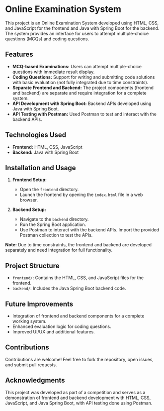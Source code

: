 # Online Examination System

This project is an Online Examination System developed using HTML, CSS, and JavaScript for the frontend and Java with Spring Boot for the backend. The system provides an interface for users to attempt multiple-choice questions (MCQs) and coding questions.

## Features
- **MCQ-based Examinations:** Users can attempt multiple-choice questions with immediate result display.
- **Coding Questions:** Support for writing and submitting code solutions with basic evaluation (not fully integrated due to time constraints).
- **Separate Frontend and Backend:** The project components (frontend and backend) are separate and require integration for a complete system.
- **API Development with Spring Boot:** Backend APIs developed using Java with Spring Boot.
- **API Testing with Postman:** Used Postman to test and interact with the backend APIs.

## Technologies Used
- **Frontend:** HTML, CSS, JavaScript
- **Backend:** Java with Spring Boot

## Installation and Usage
1. **Frontend Setup:**
   - Open the `frontend` directory.
   - Launch the frontend by opening the `index.html` file in a web browser.

2. **Backend Setup:**
   - Navigate to the `backend` directory.
   - Run the Spring Boot application.
   - Use Postman to interact with the backend APIs. Import the provided Postman collection to test the APIs.

**Note:** Due to time constraints, the frontend and backend are developed separately and need integration for full functionality.

## Project Structure
- `frontend/`: Contains the HTML, CSS, and JavaScript files for the frontend.
- `backend/`: Includes the Java Spring Boot backend code.

## Future Improvements
- Integration of frontend and backend components for a complete working system.
- Enhanced evaluation logic for coding questions.
- Improved UI/UX and additional features.

## Contributions
Contributions are welcome! Feel free to fork the repository, open issues, and submit pull requests.

## Acknowledgments
This project was developed as part of a competition and serves as a demonstration of frontend and backend development with HTML, CSS, JavaScript, and Java Spring Boot, with API testing done using Postman.
